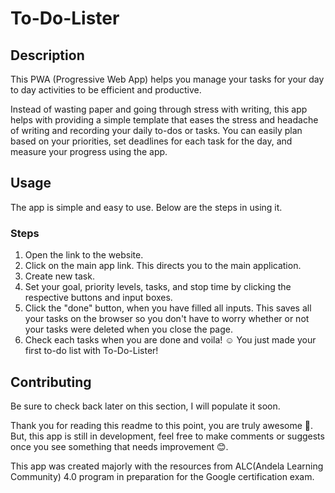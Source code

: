 # To-Do-Lister

## Description

This PWA (Progressive Web App) helps you manage your tasks for your day to day activities to be efficient and productive. 

Instead of wasting paper and going through stress with writing, this app helps with providing a simple template that eases the stress and headache of writing and recording your daily to-dos or tasks. You can easily plan based on your priorities, set deadlines for each task for the day, and measure your progress using the app. 

## Usage
The app is simple and easy to use. Below are the steps in using it.
### Steps
1. Open the link to the website.
2. Click on the main app link. This directs you to the main application.
3. Create new task.
4. Set your goal, priority levels, tasks, and stop time by clicking the respective buttons and input boxes.
5. Click the "done" button, when you have filled all inputs. This saves all your tasks on the browser so you don't have to worry whether or not your tasks were deleted when you close the page.
6. Check each tasks when you are done and voila! ☺ You just made your first to-do list with To-Do-Lister!

## Contributing
Be sure to check back later on this section, I will populate it soon.

Thank you for reading this readme to this point, you are truly awesome 🙂. But, this app is still in development, feel free to make comments or suggests once you see something that needs improvement 😊.

This app was created majorly with the resources from ALC(Andela Learning Community) 4.0 program in preparation for the Google certification exam.
